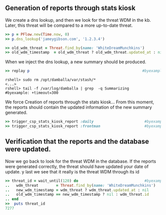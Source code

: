 
<!--
Load the Harness engine (Ruby)

>> require_relative './harness.rb'                                                              # byexample: +pass +timeout=30
>> Harness::init_test(self, 'product' => 'csp','active_record_on' => true,'bg_noise' => true)   # byexample: +pass +timeout=30

>> require_relative "lib/csp/csp_stats_kiosk_helpers.rb"
>> require_relative "lib/csp/activerecord_classes.rb"

Grab anything involving frontman for debugging
>> add_custom_grep('/var/log/damballa', 'frontman' => 'frontman')

We capture the default summary interval and then increase it to 300 to have more response time to see the summary
```shell
dshell> /config/global/summary_interval
<summary-interval> (Fixnum)
dshell> /config/global/summary_interval = 300
300 (Fixnum)
```
-->

##     Generation of reports through stats kiosk	

We create a dns lookup, and then we look for the threat WDM in the kb.	
Later, this threat will be compared to a more up-to-date threat.
```ruby
>> p = PFlow.new(Time.now, 0)
>> p.dns_lookup('jameygibson.com', '1.2.3.4')

```
```ruby
>> old_wdm_threat = Threat.find_by(name: 'WhiteDreamMunchkins')
>> old_wdm_timestamp  = old_wdm_threat ? old_wdm_threat.updated_at : nil

```

When we inject the dns lookup, a new summary should be produced.
```ruby
>> replay p                                                   #byexample: +timeout=10

```


```shell
rshell> sudo rm /opt/damballa/var/stash/*
<...>
rshell> tail -f /var/log/damballa | grep  -q Summarizing      #byexample: +timeout=300

```

We force Creation of reports through the stats kiosk...
From this moment, the reports should contain the updated information
of the new summary generated.
```ruby
>> trigger_csp_stats_kiosk_report :daily                       #byexample: +timeout=10
>> trigger_csp_stats_kiosk_report :frontman                    #byexample: +timeout=10

```

##     Verification that the reports and the database were updated.
Now we go back to look for the threat WDM in the database.
If the reports were generated correctly, the threat should have updated
your date of update.
y last we see that it really is the threat WDM through its id
```ruby
>> threat_id = wait_until(120) do                              #byexample: +timeout 120
..   wdm_threat        = Threat.find_by(name: 'WhiteDreamMunchkins')
..   new_wdm_timestamp = wdm_threat ? wdm_threat.updated_at : nil
..   old_wdm_timestamp == new_wdm_timestamp ? nil : wdm_threat.id
.. end
>>  puts threat_id
7277
```

<!--
We leave the initial interval again

dshell> /config/global/summary_interval = <summary-interval>    #byexample: +paste
<summary-interval> (Fixnum)

-->
